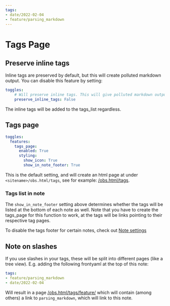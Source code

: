 ```yaml
---
tags:
- date/2022-02-04
- feature/parsing_markdown
---
```

# Tags Page


## Preserve inline tags
Inline tags are preserved by default, but this will create polluted markdown output. You can disable this feature by setting:
``` yaml
toggles:
	# Will preserve inline tags. This will give polluted markdown output
	preserve_inline_tags: False
```


The inline tags will be added to the tags_list regardless.

## Tags page
``` yaml
toggles:
  features:
    tags_page:
      enabled: True
      styling:
        show_icon: True
        show_in_note_footer: True
```


This is the default setting, and will create an html page at under `<sitename>/obs.html/tags`, see for example: [/obs.html/tags](/obs.html/tags).

### Tags list in note
The `show_in_note_footer` setting above determines whether the tags will be listed at the bottom of each note as well. Note that you have to create the tags_page for this function to work, at the tags will be links pointing to their respective tag pages.

To disable the tags footer for certain notes, check out [Note settings](../../Configurations/Note%20settings/Note%20settings.md#no_tags_footer)

## Note on slashes
If you use slashes in your tags, these will be split into different pages (like a tree view).
E.g. adding the following frontyaml at the top of this note:

``` yaml
tags:
- feature/parsing_markdown
- date/2022-02-04
```


Will result in a page [/obs.html/tags/feature/](/obs.html/tags/feature/) which will contain (among others) a link to  `parsing_markdown`, which will link to this note.